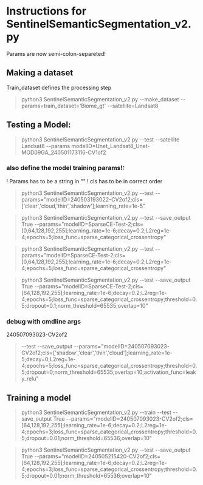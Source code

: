 # Instructions for SentinelSemanticSegmentation_v2.py

Params are now semi-colon-separeted!

## Making a dataset
Train_dataset defines the processing step

>python3 SentinelSemanticSegmentation_v2.py --make_dataset --params=train_dataset='Biome_gt' --satellite=Landsat8

## Testing a Model:
> python3 SentinelSemanticSegmentation_v2.py --test --satellite Landsat8 --params modelID=Unet_Landsat8_Unet-MOD09GA_240501173116-CV1of2

### also define the model training params!:
! Params has to be a string in "<params>"
! cls has to be in correct order
>  python3 SentinelSemanticSegmentation_v2.py --test --params="modelID=240503193022-CV2of2;cls=['clear','cloud,'thin','shadow'];learning_rate=1e-5"

> python3 SentinelSemanticSegmentation_v2.py --test  --save_output True --params="modelID=SparseCE-Test-2;cls=[0,64,128,192,255];learning_rate=1e-6;decay=0.2;L2reg=1e-4;epochs=5;loss_func=sparse_categorical_crossentropy"

> python3 SentinelSemanticSegmentation_v2.py --test --params="modelID=SparseCE-Test-2;cls=[0,64,128,192,255];learning_rate=1e-6;decay=0.2;L2reg=1e-4;epochs=5;loss_func=sparse_categorical_crossentropy"

> python3 SentinelSemanticSegmentation_v2.py --test --save_output True --params="modelID=SparseCE-Test-2;cls=[64,128,192,255];learning_rate=1e-6;decay=0.2;L2reg=1e-4;epochs=5;loss_func=sparse_categorical_crossentropy;threshold=0.5;dropout=0.1;norm_threshold=65535;overlap=10"

### debug with cmdline args
240507093023-CV2of2
> --test --save_output --params="modelID=240507093023-CV2of2;cls=['shadow','clear','thin','cloud'];learning_rate=1e-5;decay=0;L2reg=1e-4;epochs=5;loss_func=sparse_categorical_crossentropy;threshold=0.5;dropout=0;norm_threshold=65535;overlap=10;activation_func=leaky_relu"

## Training a model

> python3 SentinelSemanticSegmentation_v2.py --train --test --save_output True --params="modelID=240507093023-CV2of2;cls=[64,128,192,255];learning_rate=1e-6;decay=0.2;L2reg=1e-4;epochs=3;loss_func=sparse_categorical_crossentropy;threshold=0.5;dropout=0.01;norm_threshold=65536;overlap=10"


> python3 SentinelSemanticSegmentation_v2.py --test --save_output True --params="modelID=240505215420-CV2of2;cls=[64,128,192,255];learning_rate=1e-6;decay=0.2;L2reg=1e-4;epochs=3;loss_func=sparse_categorical_crossentropy;threshold=0.5;dropout=0.01;norm_threshold=65536;overlap=10"
